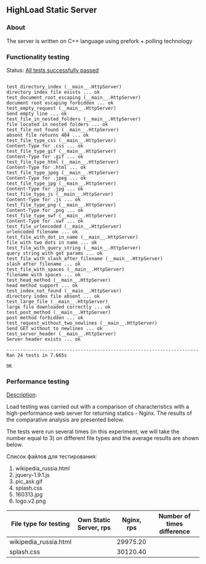 ## HighLoad Static Server

### About 

The server is written on C++ language using prefork + polling technology

### Functionality testing

Status: <ins>All tests successfully passed</ins>

```

test_directory_index (__main__.HttpServer)
directory index file exists ... ok
test_document_root_escaping (__main__.HttpServer)
document root escaping forbidden ... ok
test_empty_request (__main__.HttpServer)
Send empty line ... ok
test_file_in_nested_folders (__main__.HttpServer)
file located in nested folders ... ok
test_file_not_found (__main__.HttpServer)
absent file returns 404 ... ok
test_file_type_css (__main__.HttpServer)
Content-Type for .css ... ok
test_file_type_gif (__main__.HttpServer)
Content-Type for .gif ... ok
test_file_type_html (__main__.HttpServer)
Content-Type for .html ... ok
test_file_type_jpeg (__main__.HttpServer)
Content-Type for .jpeg ... ok
test_file_type_jpg (__main__.HttpServer)
Content-Type for .jpg ... ok
test_file_type_js (__main__.HttpServer)
Content-Type for .js ... ok
test_file_type_png (__main__.HttpServer)
Content-Type for .png ... ok
test_file_type_swf (__main__.HttpServer)
Content-Type for .swf ... ok
test_file_urlencoded (__main__.HttpServer)
urlencoded filename ... ok
test_file_with_dot_in_name (__main__.HttpServer)
file with two dots in name ... ok
test_file_with_query_string (__main__.HttpServer)
query string with get params ... ok
test_file_with_slash_after_filename (__main__.HttpServer)
slash after filename ... ok
test_file_with_spaces (__main__.HttpServer)
filename with spaces ... ok
test_head_method (__main__.HttpServer)
head method support ... ok
test_index_not_found (__main__.HttpServer)
directory index file absent ... ok
test_large_file (__main__.HttpServer)
large file downloaded correctly ... ok
test_post_method (__main__.HttpServer)
post method forbidden ... ok
test_request_without_two_newlines (__main__.HttpServer)
Send GET without to newlines ... ok
test_server_header (__main__.HttpServer)
Server header exists ... ok

----------------------------------------------------------------------
Ran 24 tests in 7.665s

OK

```

### Performance testing

<ins>Description</ins>: <br/>

Load testing was carried out with a comparison of characteristics 
with a high-performance web server for returning statics - Nginx. 
The results of the comparative analysis are presented below.

The tests were run several times (in this experiment, we will take the number equal to 3) on different file types and the average results are shown below.

Список файлов для тестирования:

1) wikipedia_russia.html
2) jquery-1.9.1.js
3) pic_ask.gif
4) splash.css
5) 160313.jpg
6) logo.v2.png

| **File type for testing** | **Own Static Server**, rps | **Nginx**, rps | **Number of times difference** |
|---------------------------|----------------------------|----------------|--------------------------------|
|   wikipedia_russia.html   |                            | 29975.20       |                                |
|        splash.css         |                            | 30120.40       |                                |

